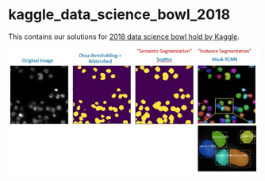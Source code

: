 # kaggle_data_science_bowl_2018

This contains our solutions for [2018 data science bowl hold by Kaggle](https://www.kaggle.com/c/data-science-bowl-2018/). 

![Nuclei Segmentation Summary](./assets/img1.JPG)
